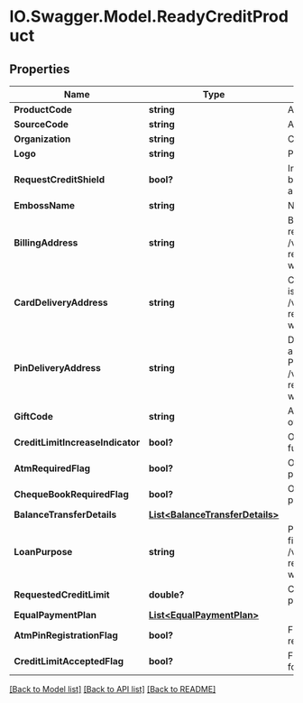 # IO.Swagger.Model.ReadyCreditProduct
## Properties

Name | Type | Description | Notes
------------ | ------------- | ------------- | -------------
**ProductCode** | **string** | A unique code that identifies the product | 
**SourceCode** | **string** | A source code to identify the product | 
**Organization** | **string** | Card issuing organization name | 
**Logo** | **string** | Product logo to identify the product | 
**RequestCreditShield** | **bool?** | Insurance enrolment for outstanding balance on the card. Valid values: true and false | [optional] 
**EmbossName** | **string** | Name to be embossed on card | [optional] 
**BillingAddress** | **string** | Billing address of applicant. This is a reference data field. Please use /v1/utilities/referenceData/{addressType} resource to get valid value of this field with description. | [optional] 
**CardDeliveryAddress** | **string** | Card delivery address of applicant. This is a reference data field. Please use /v1/utilities/referenceData/{addressType} resource to get valid value of this field with description. | [optional] 
**PinDeliveryAddress** | **string** | Delivery address  for card pin of applicant. This is a reference data field. Please use /v1/utilities/referenceData/{addressType} resource to get valid value of this field with description. | [optional] 
**GiftCode** | **string** | A  unique code that identifies the gift offered along with the product | [optional] 
**CreditLimitIncreaseIndicator** | **bool?** | Option for to review the credit limit in the future.Valid values: true and false | [optional] 
**AtmRequiredFlag** | **bool?** | Option to get ATM card along with product. Valid values: true and false | [optional] 
**ChequeBookRequiredFlag** | **bool?** | Option to get cheque book along with product. Valid values: true and false | [optional] 
**BalanceTransferDetails** | [**List&lt;BalanceTransferDetails&gt;**](BalanceTransferDetails.md) |  | [optional] 
**LoanPurpose** | **string** | Purpose of loan. This is a reference data field. Please use /v1/utilities/referenceData/{loanPurpose} resource to get valid value of this field with description. | [optional] 
**RequestedCreditLimit** | **double?** | Credit limit requested by applicant for the product. | [optional] 
**EqualPaymentPlan** | [**List&lt;EqualPaymentPlan&gt;**](EqualPaymentPlan.md) |  | [optional] 
**AtmPinRegistrationFlag** | **bool?** | Flag to indicate if ATM PIN for the card is registered already by customer. | [optional] 
**CreditLimitAcceptedFlag** | **bool?** | Flag to indicate acceptance of customer for the ready credit limit. | [optional] 

[[Back to Model list]](../README.md#documentation-for-models) [[Back to API list]](../README.md#documentation-for-api-endpoints) [[Back to README]](../README.md)

